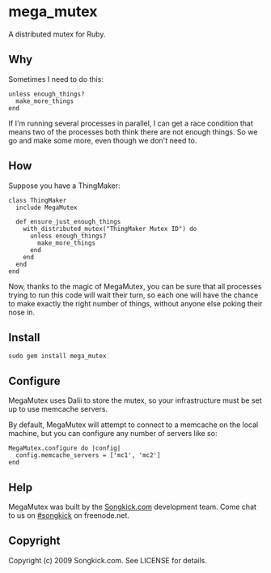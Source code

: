 # mega_mutex

A distributed mutex for Ruby.

## Why

Sometimes I need to do this:

    unless enough_things?
      make_more_things
    end
    
If I'm running several processes in parallel, I can get a race condition that means two of the processes both think there are not enough things. So we go and make some more, even though we don't need to.

## How

Suppose you have a ThingMaker:

    class ThingMaker
      include MegaMutex
      
      def ensure_just_enough_things  
        with_distributed_mutex("ThingMaker Mutex ID") do
          unless enough_things?
            make_more_things
          end
        end
      end
    end

Now, thanks to the magic of MegaMutex, you can be sure that all processes trying to run this code will wait their turn, so each one will have the chance to make exactly the right number of things, without anyone else poking their nose in.

## Install

    sudo gem install mega_mutex


## Configure

MegaMutex uses Dalii to store the mutex, so your infrastructure must be set up to use memcache servers.

By default, MegaMutex will attempt to connect to a memcache on the local machine, but you can configure any number of servers like so:

    MegaMutex.configure do |config|
      config.memcache_servers = ['mc1', 'mc2']
    end

## Help

MegaMutex was built by the [Songkick.com](http://www.songkick.com) development team. Come chat to us on [#songkick](irc://chat.freenode.net/#songkick) on freenode.net.

## Copyright

Copyright (c) 2009 Songkick.com. See LICENSE for details.
